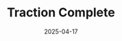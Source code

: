 ---  
layout: startup_page  
title: "Traction Complete"  
id: "tractioncomplete.com"  
permalink: "/tractioncompletetractioncomplete.com04172025/"  
website: "http://www.tractioncomplete.com"  
funding_round: "Debt"  
funding_amount: ""  
investors: "CIBC Innovation Banking"  
about: "Traction Complete develops Salesforce apps designed to automate data management tasks, improving data quality and streamlining sales processes. Their solutions help organizations optimize go-to-market strategies and prepare for AI adoption by simplifying complex data processes. They serve clients such as Zoom, Cisco, and 1Password."  
markets: "Salesforce, Data Management, AI"  
hq: "Vancouver, British Columbia, Canada"  
founded_year: "2019"  
linkedin: "https://ca.linkedin.com/company/traction-complete"  
twitter: "https://twitter.com/traccomplete"  
instagram: ""  
facebook: "https://www.facebook.com/tractioncomplete"  
crunchbase: "https://www.crunchbase.com/organization/traction-complete"  
pitchbook: "https://pitchbook.com/profiles/company/436512-43"  

date_display: "17-Apr-2025"  
date: "2025-04-17"

# SEO Optimization  
meta_title: "Traction Complete - Debt"  
meta_description: "Traction Complete, Traction Complete develops Salesforce apps designed to automate data management tasks, improving data quality and streamlining sales processes. Their ..."  
meta_keywords: "Traction Complete, Salesforce, Data Management, AI, Debt funding"  
canonical_url: "https://startup.projectstartups.com/tractioncompletetractioncomplete.com04172025/"  
---